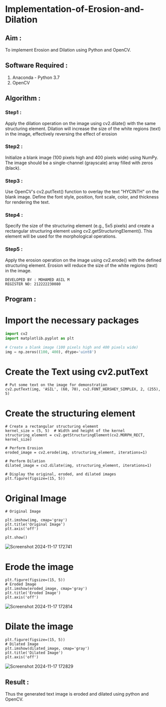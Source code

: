 # Implementation-of-Erosion-and-Dilation
## Aim :
To implement Erosion and Dilation using Python and OpenCV.
## Software Required :
1. Anaconda - Python 3.7
2. OpenCV
## Algorithm :
### Step1 :
Apply the dilation operation on the image using cv2.dilate() with the same structuring element. Dilation will increase the size of the white regions (text) in the image, effectively reversing the effect of erosion

### Step2 :
Initialize a blank image (100 pixels high and 400 pixels wide) using NumPy. The image should be a single-channel (grayscale) array filled with zeros (black).

### Step3 :
Use OpenCV's cv2.putText() function to overlay the text "HYCINTH" on the blank image. Define the font style, position, font scale, color, and thickness for rendering the text.

### Step4 :
Specify the size of the structuring element (e.g., 5x5 pixels) and create a rectangular structuring element using cv2.getStructuringElement(). This element will be used for the morphological operations.

### Step5 :
Apply the erosion operation on the image using cv2.erode() with the defined structuring element. Erosion will reduce the size of the white regions (text) in the image.

```
DEVELOPED BY : MOHAMED ASIL M
REGISTER NO: 212222230080
```
## Program :
# Import the necessary packages
``` Python
import cv2
import matplotlib.pyplot as plt

# Create a blank image (100 pixels high and 400 pixels wide)
img = np.zeros((100, 400), dtype='uint8')
```
# Create the Text using cv2.putText
```
# Put some text on the image for demonstration
cv2.putText(img, 'ASIL', (60, 70), cv2.FONT_HERSHEY_SIMPLEX, 2, (255), 5)
```


# Create the structuring element
```
# Create a rectangular structuring element
kernel_size = (5, 5)  # Width and height of the kernel
structuring_element = cv2.getStructuringElement(cv2.MORPH_RECT, kernel_size)

# Perform Erosion
eroded_image = cv2.erode(img, structuring_element, iterations=1)

# Perform Dilation
dilated_image = cv2.dilate(img, structuring_element, iterations=1)

# Display the original, eroded, and dilated images
plt.figure(figsize=(15, 5))
```
# Original Image
```
# Original Image

plt.imshow(img, cmap='gray')
plt.title('Original Image')
plt.axis('off')

plt.show()
```
![Screenshot 2024-11-17 172741](https://github.com/user-attachments/assets/4085477e-6d27-48cf-8902-fe8a2b852eb6)


# Erode the image
```
plt.figure(figsize=(15, 5))
# Eroded Image
plt.imshow(eroded_image, cmap='gray')
plt.title('Eroded Image')
plt.axis('off')
```
![Screenshot 2024-11-17 172814](https://github.com/user-attachments/assets/4ad14a4c-c31a-4039-9467-b23ca4994b80)


# Dilate the image
```
plt.figure(figsize=(15, 5))
# Dilated Image
plt.imshow(dilated_image, cmap='gray')
plt.title('Dilated Image')
plt.axis('off')
```
![Screenshot 2024-11-17 172829](https://github.com/user-attachments/assets/55c5fa33-d549-4839-9363-d7a6be469b6a)


## Result :
Thus the generated text image is eroded and dilated using python and OpenCV.
